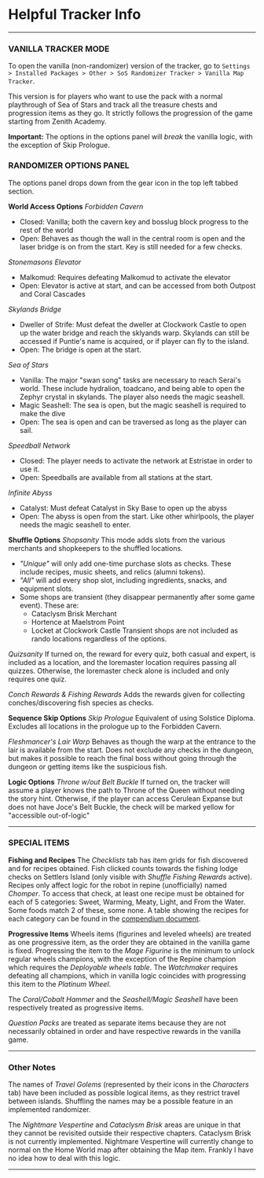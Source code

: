 # Helpful Tracker Info
***

### VANILLA TRACKER MODE
To open the vanilla (non-randomizer) version of the tracker, go to `Settings > Installed Packages > Other > SoS Randomizer Tracker > Vanilla Map Tracker`.

This version is for players who want to use the pack with a normal playthrough of Sea of Stars and track all the treasure chests and progression items as they go. It strictly follows the progression of the game starting from Zenith Academy.

**Important:** The options in the options panel will *break* the vanilla logic, with the exception of Skip Prologue.

### RANDOMIZER OPTIONS PANEL
The options panel drops down from the gear icon in the top left tabbed section.

**World Access Options**
*Forbidden Cavern*
- Closed: Vanilla; both the cavern key and bosslug block progress to the rest of the world
- Open: Behaves as though the wall in the central room is open and the laser bridge is on from the start. Key is still needed for a few checks.

*Stonemasons Elevator*
- Malkomud: Requires defeating Malkomud to activate the elevator
- Open: Elevator is active at start, and can be accessed from both Outpost and Coral Cascades

*Skylands Bridge*
- Dweller of Strife: Must defeat the dweller at Clockwork Castle to open up the water bridge and reach the sklyands warp. Skylands can still be accessed if Puntie's name is acquired, or if player can fly to the island.
- Open: The bridge is open at the start.

*Sea of Stars*
- Vanilla: The major "swan song" tasks are necessary to reach Serai's world. These include hydralion, toadcano, and being able to open the Zephyr crystal in skylands. The player also needs the magic seashell.
- Magic Seashell: The sea is open, but the magic seashell is required to make the dive
- Open: The sea is open and can be traversed as long as the player can sail.

*Speedball Network*
- Closed: The player needs to activate the network at Estristae in order to use it.
- Open: Speedballs are available from all stations at the start.

*Infinite Abyss*
- Catalyst: Must defeat Catalyst in Sky Base to open up the abyss
- Open: The abyss is open from the start. Like other whirlpools, the player needs the magic seashell to enter.

**Shuffle Options**
*Shopsanity*
This mode adds slots from the various merchants and shopkeepers to the shuffled locations.
- *"Unique"* will only add one-time purchase slots as checks. These include recipes, music sheets, and relics (alumni tokens).
- *"All"* will add every shop slot, including ingredients, snacks, and equipment slots.
- Some shops are transient (they disappear permanently after some game event). These are:
    - Cataclysm Brisk Merchant
    - Hortence at Maelstrom Point
    - Locket at Clockwork Castle
  Transient shops are not included as rando locations regardless of the options.

*Quizsanity*
If turned on, the reward for every quiz, both casual and expert, is included as a location, and the loremaster location requires passing all quizzes.
Otherwise, the loremaster check alone is included and only requires one quiz.

*Conch Rewards & Fishing Rewards*
Adds the rewards given for collecting conches/discovering fish species as checks.

**Sequence Skip Options**
*Skip Prologue*
Equivalent of using Solstice Diploma. Excludes all locations in the prologue up to the Forbidden Cavern.

*Fleshmancer's Lair Warp*
Behaves as though the warp at the entrance to the lair is available from the start. Does not exclude any checks in the dungeon, but makes it possible to reach the final boss without going through the dungeon or getting items like the suspicious fish.

**Logic Options**
*Throne w/out Belt Buckle*
If turned on, the tracker will assume a player knows the path to Throne of the Queen without needing the story hint.
Otherwise, if the player can access Cerulean Expanse but does not have Joce's Belt Buckle, the check will be marked yellow for "accessible out-of-logic"

****

### SPECIAL ITEMS

**Fishing and Recipes**
The *Checklists* tab has item grids for fish discovered and for recipes obtained.
Fish clicked counts towards the fishing lodge checks on Settlers Island (only visible with *Shuffle Fishing Rewards* active).
Recipes only affect logic for the robot in repine (unofficially) named *Chomper*. To access that check, at least one recipe must be obtained for each of 5 categories: Sweet, Warming, Meaty, Light, and From the Water. Some foods match 2 of these, some none. A table showing the recipes for each category can be found in the [compendium document](https://docs.google.com/spreadsheets/d/1pMN6Ia4cQehQ_SDULeH43F3FtbKHTe2eAo8T-NpG1K8/edit#gid=0).

**Progressive Items**
Wheels items (figurines and leveled wheels) are treated as one progressive item, as the order they are obtained in the vanilla game is fixed. Progressing the item to the *Mage Figurine* is the minimum to unlock regular wheels champions, with the exception of the Repine champion which requires the *Deployable wheels table*. The *Watchmaker* requires defeating all champions, which in vanilla logic coincides with progressing this item to the *Platinum Wheel*.

The *Coral/Cobalt Hammer* and the *Seashell/Magic Seashell* have been respectively treated as progressive items.

*Question Packs* are treated as separate items because they are not necessarily obtained in order and have respective rewards in the vanilla game.

***

### Other Notes
The names of *Travel Golems* (represented by their icons in the *Characters* tab) have been included as possible logical items, as they restrict travel between islands. Shuffling the names may be a possible feature in an implemented randomizer.

The *Nightmare Vespertine* and *Cataclysm Brisk* areas are unique in that they cannot be revisited outside their respective chapters. Cataclysm Brisk is not currently implemented. Nightmare Vespertine will currently change to normal on the Home World map after obtaining the Map item. Frankly I have no idea how to deal with this logic.

***